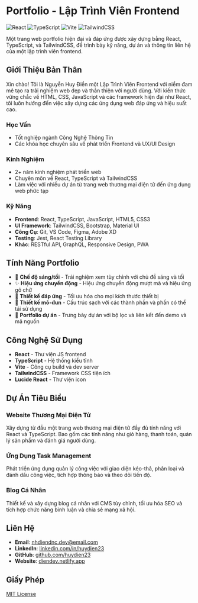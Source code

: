 # Portfolio - Lập Trình Viên Frontend

![React](https://img.shields.io/badge/React-18.3.1-blue)
![TypeScript](https://img.shields.io/badge/TypeScript-5.5.3-blue)
![Vite](https://img.shields.io/badge/Vite-5.4.2-purple)
![TailwindCSS](https://img.shields.io/badge/TailwindCSS-3.4.1-cyan)

Một trang web portfolio hiện đại và đáp ứng được xây dựng bằng React, TypeScript, và TailwindCSS, để trình bày kỹ năng, dự án và thông tin liên hệ của một lập trình viên frontend.

## Giới Thiệu Bản Thân

Xin chào! Tôi là Nguyễn Huy Điền một Lập Trình Viên Frontend với niềm đam mê tạo ra trải nghiệm web đẹp và thân thiện với người dùng. Với kiến thức vững chắc về HTML, CSS, JavaScript và các framework hiện đại như React, tôi luôn hướng đến việc xây dựng các ứng dụng web đáp ứng và hiệu suất cao.

### Học Vấn
- Tốt nghiệp ngành Công Nghệ Thông Tin
- Các khóa học chuyên sâu về phát triển Frontend và UX/UI Design

### Kinh Nghiệm
- 2+ năm kinh nghiệm phát triển web
- Chuyên môn về React, TypeScript và TailwindCSS
- Làm việc với nhiều dự án từ trang web thương mại điện tử đến ứng dụng web phức tạp

### Kỹ Năng
- **Frontend**: React, TypeScript, JavaScript, HTML5, CSS3
- **UI Framework**: TailwindCSS, Bootstrap, Material UI
- **Công Cụ**: Git, VS Code, Figma, Adobe XD
- **Testing**: Jest, React Testing Library
- **Khác**: RESTful API, GraphQL, Responsive Design, PWA

## Tính Năng Portfolio

- 🌙 **Chế độ sáng/tối** - Trải nghiệm xem tùy chỉnh với chủ đề sáng và tối
- ✨ **Hiệu ứng chuyển động** - Hiệu ứng chuyển động mượt mà và hiệu ứng gõ chữ
- 📱 **Thiết kế đáp ứng** - Tối ưu hóa cho mọi kích thước thiết bị
- 🧩 **Thiết kế mô-đun** - Cấu trúc sạch với các thành phần và phần có thể tái sử dụng
- 📂 **Portfolio dự án** - Trưng bày dự án với bộ lọc và liên kết đến demo và mã nguồn

## Công Nghệ Sử Dụng

- **React** - Thư viện JS frontend
- **TypeScript** - Hệ thống kiểu tĩnh
- **Vite** - Công cụ build và dev server
- **TailwindCSS** - Framework CSS tiện ích
- **Lucide React** - Thư viện icon

## Dự Án Tiêu Biểu

### Website Thương Mại Điện Tử
Xây dựng từ đầu một trang web thương mại điện tử đầy đủ tính năng với React và TypeScript. Bao gồm các tính năng như giỏ hàng, thanh toán, quản lý sản phẩm và đánh giá người dùng.

### Ứng Dụng Task Management
Phát triển ứng dụng quản lý công việc với giao diện kéo-thả, phân loại và đánh dấu công việc, tích hợp thông báo và theo dõi tiến độ.

### Blog Cá Nhân
Thiết kế và xây dựng blog cá nhân với CMS tùy chỉnh, tối ưu hóa SEO và tích hợp chức năng bình luận và chia sẻ mạng xã hội.

## Liên Hệ

- **Email**: nhdiendnc.dev@email.com
- **LinkedIn**: [linkedin.com/in/huydien23](https://linkedin.com/in/huydien23)
- **GitHub**: [github.com/huydien23](https://github.com/huydien23)
- **Website**: [diendev.netlify.app](https://diendev.netlify.app)

## Giấy Phép

[MIT License](LICENSE)